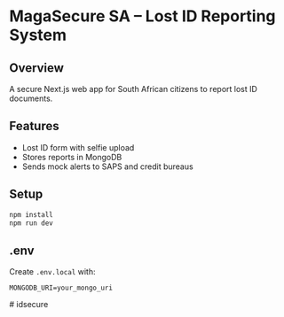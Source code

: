 
# MagaSecure SA – Lost ID Reporting System

## Overview
A secure Next.js web app for South African citizens to report lost ID documents.

## Features
- Lost ID form with selfie upload
- Stores reports in MongoDB
- Sends mock alerts to SAPS and credit bureaus

## Setup
```bash
npm install
npm run dev
```

## .env
Create `.env.local` with:
```
MONGODB_URI=your_mongo_uri
```
#   i d s e c u r e  
 